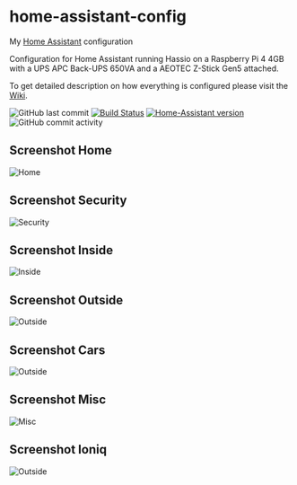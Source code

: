 # home-assistant-config
My [Home Assistant](https://home-assistant.io/) configuration

Configuration for Home Assistant running Hassio on a Raspberry Pi 4 4GB with a UPS APC Back-UPS 650VA and a AEOTEC Z-Stick Gen5 attached.

To get detailed description on how everything is configured please visit the [Wiki](https://github.com/hokus15/home-assistant-config/wiki).

![GitHub last commit](https://img.shields.io/github/last-commit/hokus15/home-assistant-config?logo=github)
[![Build Status](https://github.com/hokus15/home-assistant-config/actions/workflows/home-assistant.yaml/badge.svg)](https://github.com/hokus15/home-assistant-config/actions)
[![Home-Assistant version](https://img.shields.io/badge/dynamic/json?color=blue&label=Home-Assistant&query=%24.version&url=https%3A%2F%2Fraw.githubusercontent.com%2Fhokus15%2Fhome-assistant-config%2Fmaster%2Fconfig%2FHA_VERSION.json&logo=home-assistant)](https://www.home-assistant.io/)
![GitHub commit activity](https://img.shields.io/github/commit-activity/m/hokus15/home-assistant-config?logo=github)

## Screenshot Home
![Home](https://raw.githubusercontent.com/hokus15/home-assistant-config/master/lovelace_1_home.png)

## Screenshot Security
![Security](https://raw.githubusercontent.com/hokus15/home-assistant-config/master/lovelace_2_security.png)

## Screenshot Inside
![Inside](https://raw.githubusercontent.com/hokus15/home-assistant-config/master/lovelace_3_inside.png)

## Screenshot Outside
![Outside](https://raw.githubusercontent.com/hokus15/home-assistant-config/master/lovelace_4_outside.png)

## Screenshot Cars
![Outside](https://raw.githubusercontent.com/hokus15/home-assistant-config/master/lovelace_5_cars.png)

## Screenshot Misc
![Misc](https://raw.githubusercontent.com/hokus15/home-assistant-config/master/lovelace_6_misc.png)

## Screenshot Ioniq
![Outside](https://raw.githubusercontent.com/hokus15/home-assistant-config/master/lovelace_7_ioniq.png)
